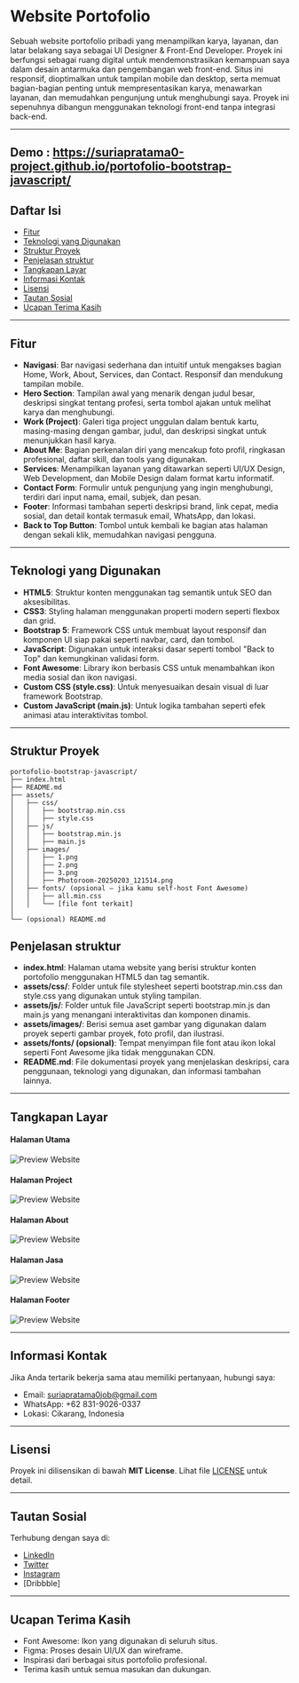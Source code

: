 # Website Portofolio

Sebuah website portofolio pribadi yang menampilkan karya, layanan, dan latar belakang saya sebagai UI Designer & Front-End Developer. Proyek ini berfungsi sebagai ruang digital untuk mendemonstrasikan kemampuan saya dalam desain antarmuka dan pengembangan web front-end. Situs ini responsif, dioptimalkan untuk tampilan mobile dan desktop, serta memuat bagian-bagian penting untuk mempresentasikan karya, menawarkan layanan, dan memudahkan pengunjung untuk menghubungi saya. Proyek ini sepenuhnya dibangun menggunakan teknologi front-end tanpa integrasi back-end.

---
Demo :  https://suriapratama0-project.github.io/portofolio-bootstrap-javascript/
---

## Daftar Isi

- [Fitur](#fitur)  
- [Teknologi yang Digunakan](#teknologi-yang-digunakan)  
- [Struktur Proyek](#struktur-proyek)
- [Penjelasan struktur](#penjelasan-struktur)  
- [Tangkapan Layar](#tangkapan-layar)  
- [Informasi Kontak](#informasi-kontak)  
- [Lisensi](#lisensi)  
- [Tautan Sosial](#tautan-sosial)  
- [Ucapan Terima Kasih](#ucapan-terima-kasih)  

---

## Fitur

- **Navigasi**: Bar navigasi sederhana dan intuitif untuk mengakses bagian Home, Work, About, Services, dan Contact. Responsif dan mendukung tampilan mobile.
- **Hero Section**: Tampilan awal yang menarik dengan judul besar, deskripsi singkat tentang profesi, serta tombol ajakan untuk melihat karya dan menghubungi.
- **Work (Project)**: Galeri tiga project unggulan dalam bentuk kartu, masing-masing dengan gambar, judul, dan deskripsi singkat untuk menunjukkan hasil karya.
- **About Me**: Bagian perkenalan diri yang mencakup foto profil, ringkasan profesional, daftar skill, dan tools yang digunakan.
- **Services**: Menampilkan layanan yang ditawarkan seperti UI/UX Design, Web Development, dan Mobile Design dalam format kartu informatif.
- **Contact Form**: Formulir untuk pengunjung yang ingin menghubungi, terdiri dari input nama, email, subjek, dan pesan.
- **Footer**: Informasi tambahan seperti deskripsi brand, link cepat, media sosial, dan detail kontak termasuk email, WhatsApp, dan lokasi.
- **Back to Top Button**: Tombol untuk kembali ke bagian atas halaman dengan sekali klik, memudahkan navigasi pengguna.

---

## Teknologi yang Digunakan

- **HTML5**: Struktur konten menggunakan tag semantik untuk SEO dan aksesibilitas.
- **CSS3**: Styling halaman menggunakan properti modern seperti flexbox dan grid.
- **Bootstrap 5**: Framework CSS untuk membuat layout responsif dan komponen UI siap pakai seperti navbar, card, dan tombol.
- **JavaScript**: Digunakan untuk interaksi dasar seperti tombol "Back to Top" dan kemungkinan validasi form.
- **Font Awesome**: Library ikon berbasis CSS untuk menambahkan ikon media sosial dan ikon navigasi.
- **Custom CSS (style.css)**: Untuk menyesuaikan desain visual di luar framework Bootstrap.
- **Custom JavaScript (main.js)**: Untuk logika tambahan seperti efek animasi atau interaktivitas tombol.

---

## Struktur Proyek

```
portofolio-bootstrap-javascript/
├── index.html
├── README.md
├── assets/
│   ├── css/
│   │   ├── bootstrap.min.css
│   │   ├── style.css
│   ├── js/
│   │   ├── bootstrap.min.js
│   │   ├── main.js
│   ├── images/
│   │   ├── 1.png
│   │   ├── 2.png
│   │   ├── 3.png
│   │   ├── Photoroom-20250203_121514.png
│   ├── fonts/ (opsional — jika kamu self-host Font Awesome)
│   │   ├── all.min.css
│   │   └── [file font terkait]
│
└── (opsional) README.md
```

## Penjelasan struktur

- **index.html**: Halaman utama website yang berisi struktur konten portofolio menggunakan HTML5 dan tag semantik.
- **assets/css/**: Folder untuk file stylesheet seperti bootstrap.min.css dan style.css yang digunakan untuk styling tampilan.
- **assets/js/**: Folder untuk file JavaScript seperti bootstrap.min.js dan main.js yang menangani interaktivitas dan komponen dinamis.
- **assets/images/**: Berisi semua aset gambar yang digunakan dalam proyek seperti gambar proyek, foto profil, dan ilustrasi.
- **assets/fonts/ (opsional)**: Tempat menyimpan file font atau ikon lokal seperti Font Awesome jika tidak menggunakan CDN.
- **README.md**: File dokumentasi proyek yang menjelaskan deskripsi, cara penggunaan, teknologi yang digunakan, dan informasi tambahan lainnya.

---

## Tangkapan Layar
#### Halaman Utama
![Preview Website](assets/images/home.png)

#### Halaman Project
![Preview Website](assets/images/project.png)

#### Halaman About
![Preview Website](assets/images/about.png)

#### Halaman Jasa
![Preview Website](assets/images/jasa.png)

#### Halaman Footer
![Preview Website](assets/images/footer.png)

---

## Informasi Kontak
Jika Anda tertarik bekerja sama atau memiliki pertanyaan, hubungi saya:
- Email: suriapratama0job@gmail.com
- WhatsApp: +62 831-9026-0337
- Lokasi: Cikarang, Indonesia

---

## Lisensi
Proyek ini dilisensikan di bawah **MIT License**. Lihat file [LICENSE](LICENSE) untuk detail.

---

## Tautan Sosial
Terhubung dengan saya di:
- [LinkedIn](https://www.linkedin.com/in/suria-pratama-97805434b/)
- [Twitter](https://x.com/SuriaPratama0)
- [Instagram](https://www.instagram.com/suria_pratama0/)
- [Dribbble]

---

## Ucapan Terima Kasih
- Font Awesome: Ikon yang digunakan di seluruh situs.
- Figma: Proses desain UI/UX dan wireframe.
- Inspirasi dari berbagai situs portofolio profesional.
- Terima kasih untuk semua masukan dan dukungan.

